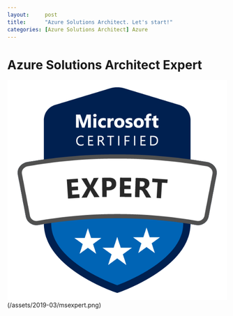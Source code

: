 ```yaml
---
layout:     post
title:      "Azure Solutions Architect. Let's start!"
categories: [Azure Solutions Architect] Azure
---
```


# Azure Solutions Architect Expert

![My helpful screenshot](/assets/2019-03/msexpert.png)
(/assets/2019-03/msexpert.png)